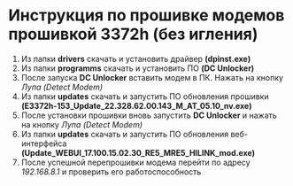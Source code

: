 # Инструкция по прошивке модемов прошивкой 3372h (без игления)

1. Из папки **drivers** скачать и установить драйвер **(dpinst.exe)**
2. Из папки **programms** скачать и установить ПО **(DC Unlocker)**
3. После запуска **DC Unlocker** вставить модем в ПК. Нажать на кнопку *Лупа (Detect Modem)*
4. Из папки **updates** скачать и запустить ПО обновления прошивки **(E3372h-153_Update_22.328.62.00.143_M_AT_05.10_nv.exe)**
5. После установки прошивки вновь запустить **DC Unlocker** и нажать на кнопку *Лупа (Detect Modem)*
6. Из папки **updates** скачать и запустить ПО обновления веб-интерфейса **(Update_WEBUI_17.100.15.02.30_RE5_MRE5_HILINK_mod.exe)**
7. После успешной перепрошивки модема перейти по адресу *192.168.8.1* и проверить его работоспособность
